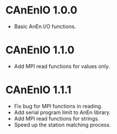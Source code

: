 # CAnEnIO 1.0.0

- Basic AnEn I/O functions.

# CAnEnIO 1.1.0

- Add MPI read functions for values only.

# CAnEnIO 1.1.1

- Fix bug for MPI functions in reading.
- Add serial program limit to AnEn library.
- Add MPI read functions for strings.
- Speed up the station matching process.
